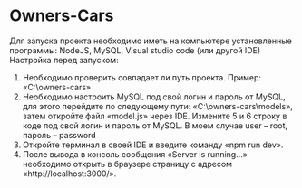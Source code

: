 # Owners-Cars
Для запуска проекта необходимо иметь на компьютере установленные программы: NodeJS, MySQL, Visual studio code (или другой IDE)
Настройка перед запуском:
1. Необходимо проверить совпадает ли путь проекта. Пример: «C:\owners-cars»
2. Необходимо настроить MySQL под свой логин и пароль от MySQL, для этого перейдите по следующему пути: «C:\owners-cars\models», затем откройте файл «model.js» через IDE. Измените 5 и 6 строку в коде под свой логин и пароль от MySQL. В моем случае user – root, пароль – password
3. Откройте терминал в своей IDE и введите команду «npm run dev».
4. После вывода в консоль сообщения «Server is running…» необходимо открыть в браузере страницу с адресом «http://localhost:3000/».
